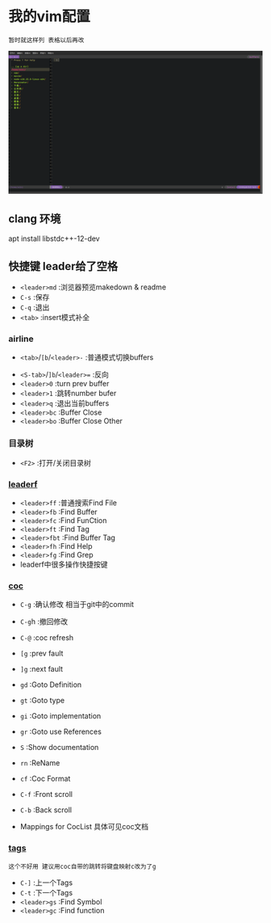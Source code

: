 # 我的vim配置
	暂时就这样列 表格以后再改  

![myvim](/vim.png)

## clang 环境
apt install libstdc++-12-dev

## 快捷键 leader给了空格

* `<leader>md` :浏览器预览makedown & readme
* `C-s` :保存
* `C-q` :退出
* `<tab>` :insert模式补全

### airline
* `<tab>`/`[b`/`<leader>-` :普通模式切换buffers
- `<S-tab>`/`]b`/`<leader>=` :反向
- `<leader>0` :turn prev buffer
- `<leader>1` :跳转number bufer
- `<leader>q` :退出当前buffers
- `<leader>bc` :Buffer Close
- `<leader>bo` :Buffer Close Other

### 目录树
* `<F2>` :打开/关闭目录树

### [leaderf](https://github.com/Yggdroot/LeaderF)
- `<leader>ff` :普通搜索Find File
- `<leader>fb` :Find Buffer
- `<leader>fc` :Find FunCtion
- `<leader>ft` :Find Tag
- `<leader>fbt` :Find Buffer Tag
- `<leader>fh` :Find Help
- `<leader>fg` :Find Grep
- leaderf中很多操作快捷按键


### [coc](https://github.com/neoclide/coc.nvim)
- `C-g` :确认修改 相当于git中的commit
- `C-g`h :撤回修改
- `C-@` :coc refresh
- `[g` :prev fault
- `]g` :next fault
- `gd` :Goto Definition
- `gt` :Goto type 
- `gi` :Goto implementation
- `gr` :Goto use References
- `S` :Show documentation
- `rn` :ReName
- `cf` :Coc Format

- `C-f` :Front scroll
- `C-b` :Back scroll
- Mappings for CocList <space><space> 具体可见coc文档

### [tags](https://github.com/skywind3000/gutentags_plus)
	这个不好用 建议用coc自带的跳转将键盘映射c改为了g 
- `C-]` :上一个Tags
- `C-t` :下一个Tags
- `<leader>gs` :Find Symbol
- `<leader>gc` :Find function







